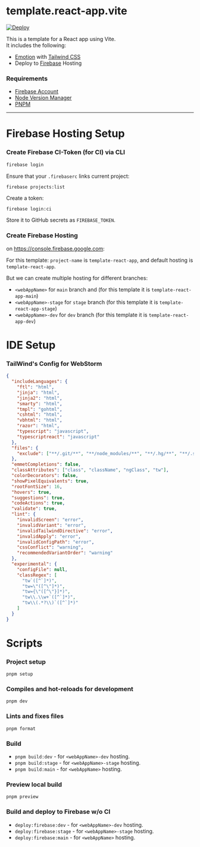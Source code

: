 # template.react-app.vite

[![Deploy](https://github.com/kirilenko/template.react-app.vite/actions/workflows/ci.yml/badge.svg)](https://github.com/kirilenko/template.react-app.vite/actions/workflows/ci.yml)

This is a template for a React app using Vite.  
It includes the following:

- [Emotion](https://emotion.sh/docs/introduction) with [Tailwind CSS](https://tailwindcss.com/docs)
- Deploy to [Firebase](https://firebase.google.com/) Hosting

### Requirements

- [Firebase Account](https://firebase.google.com/)
- [Node Version Manager](https://github.com/nvm-sh/nvm)
- [PNPM](https://pnpm.io/)

---

# Firebase Hosting Setup

### Create Firebase CI-Token (for CI) via CLI

```bash
firebase login
```

Ensure that your `.firebaserc` links current project:

```bash
firebase projects:list
```

Create a token:

```
firebase login:ci
```

Store it to GitHub secrets as `FIREBASE_TOKEN`.

### Create Firebase Hosting

on https://console.firebase.google.com:

For this template: `project-name` is `template-react-app`, and default hosting is `template-react-app`.

But we can create multiple hosting for different branches:

- `<webAppName>` for `main` branch and (for this template it is `template-react-app-main`)
- `<webAppName>-stage` for `stage` branch (for this template it is `template-react-app-stage`)
- `<webAppName>-dev` for `dev` branch (for this template it is `template-react-app-dev`)

# IDE Setup

### TailWind's Config for WebStorm

```json
{
  "includeLanguages": {
    "ftl": "html",
    "jinja": "html",
    "jinja2": "html",
    "smarty": "html",
    "tmpl": "gohtml",
    "cshtml": "html",
    "vbhtml": "html",
    "razor": "html",
    "typescript": "javascript",
    "typescriptreact": "javascript"
  },
  "files": {
    "exclude": ["**/.git/**", "**/node_modules/**", "**/.hg/**", "**/.svn/**"]
  },
  "emmetCompletions": false,
  "classAttributes": ["class", "className", "ngClass", "tw"],
  "colorDecorators": false,
  "showPixelEquivalents": true,
  "rootFontSize": 16,
  "hovers": true,
  "suggestions": true,
  "codeActions": true,
  "validate": true,
  "lint": {
    "invalidScreen": "error",
    "invalidVariant": "error",
    "invalidTailwindDirective": "error",
    "invalidApply": "error",
    "invalidConfigPath": "error",
    "cssConflict": "warning",
    "recommendedVariantOrder": "warning"
  },
  "experimental": {
    "configFile": null,
    "classRegex": [
      "tw`([^`]*)",
      "tw=\"([^\"]*)",
      "tw={\"([^\"}]*)",
      "tw\\.\\w+`([^`]*)",
      "tw\\(.*?\\)`([^`]*)"
    ]
  }
}
```

# Scripts

### Project setup

```
pnpm setup
```

### Compiles and hot-reloads for development

```
pnpm dev
```

### Lints and fixes files

```
pnpm format
```

### Build

- `pnpm build:dev` - for `<webAppName>-dev` hosting.
- `pnpm build:stage` - for `<webAppName>-stage` hosting.
- `pnpm build:main` - for `<webAppName>` hosting.

### Preview local build

```
pnpm preview
```

### Build and deploy to Firebase w/o CI

- `deploy:firebase:dev` - for `<webAppName>-dev` hosting.
- `deploy:firebase:stage` - for `<webAppName>-stage` hosting.
- `deploy:firebase:main` - for `<webAppName>` hosting.
